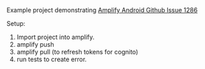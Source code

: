Example project demonstrating [Amplify Android Github Issue 1286](https://github.com/aws-amplify/amplify-android/issues/1286)

Setup:
1. Import project into amplify.
2. amplify push
3. amplify pull (to refresh tokens for cognito)
4. run tests to create error.